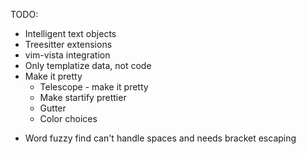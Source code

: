 TODO:

- Intelligent text objects
- Treesitter extensions
- vim-vista integration
- Only templatize data, not code
- Make it pretty
  - Telescope - make it pretty
  - Make startify prettier
  - Gutter
  - Color choices

* Word fuzzy find can't handle spaces and needs bracket escaping
